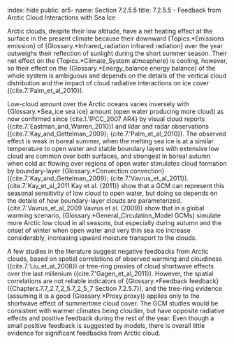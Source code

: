 index: hide
public: ar5-
name: Section 7.2.5.5
title: 7.2.5.5 - Feedback from Arctic Cloud Interactions with Sea Ice

Arctic clouds, despite their low altitude, have a net heating effect at the surface in the present climate because their downward {Topics.*Emissions emission} of {Glossary.*Infrared_radiation infrared radiation} over the year outweighs their reflection of sunlight during the short summer season. Their net effect on the {Topics.*Climate_System atmosphere} is cooling, however, so their effect on the {Glossary.*Energy_balance energy balance} of the whole system is ambiguous and depends on the details of the vertical cloud distribution and the impact of cloud radiative interactions on ice cover ({cite.7.'Palm_et_al_2010}).

Low-cloud amount over the Arctic oceans varies inversely with {Glossary.*Sea_ice sea ice} amount (open water producing more cloud) as now confirmed since {cite.1.'IPCC_2007 AR4} by visual cloud reports ({cite.7.'Eastman_and_Warren_2010}) and lidar and radar observations ({cite.7.'Kay_and_Gettelman_2009}; {cite.7.'Palm_et_al_2010}). The observed effect is weak in boreal summer, when the melting sea ice is at a similar temperature to open water and stable boundary layers with extensive low cloud are common over both surfaces, and strongest in boreal autumn when cold air flowing over regions of open water stimulates cloud formation by boundary-layer {Glossary.*Convection convection} ({cite.7.'Kay_and_Gettelman_2009}; {cite.7.'Vavrus_et_al_2011}). {cite.7.'Kay_et_al_2011 Kay et al. (2011)} show that a GCM can represent this seasonal sensitivity of low cloud to open water, but doing so depends on the details of how boundary-layer clouds are parameterized. {cite.7.'Vavrus_et_al_2009 Vavrus et al. (2009)} show that in a global warming scenario, {Glossary.*General_Circulation_Model GCMs} simulate more Arctic low cloud in all seasons, but especially during autumn and the onset of winter when open water and very thin sea ice increase considerably, increasing upward moisture transport to the clouds.

A few studies in the literature suggest negative feedbacks from Arctic clouds, based on spatial correlations of observed warming and cloudiness ({cite.7.'Liu_et_al_2008}) or tree-ring proxies of cloud shortwave effects over the last millenium ({cite.7.'Gagen_et_al_2011}). However, the spatial correlations are not reliable indicators of {Glossary.*Feedback feedback} ({Chapters.7.7_2.7_2_5.7_2_5_7 Section 7.2.5.7}), and the tree-ring evidence (assuming it is a good {Glossary.*Proxy proxy}) applies only to the shortwave effect of summertime cloud cover. The GCM studies would be consistent with warmer climates being cloudier, but have opposite radiative effects and positive feedback during the rest of the year. Even though a small positive feedback is suggested by models, there is overall little evidence for significant feedbacks from Arctic cloud.
